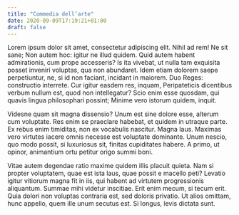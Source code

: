 ```yaml
---
title: "Commedia dell’arte"
date: 2020-09-09T17:19:21+01:00
draft: false
---
```


Lorem ipsum dolor sit amet, consectetur adipiscing elit. Nihil ad rem!
Ne sit sane; Non autem hoc: igitur ne illud quidem. Quid autem habent
admirationis, cum prope accesseris? Is ita vivebat, ut nulla tam
exquisita posset inveniri voluptas, qua non abundaret. Idem etiam
dolorem saepe perpetiuntur, ne, si id non faciant, incidant in
maiorem. Duo Reges: constructio interrete. Cur igitur easdem res,
inquam, Peripateticis dicentibus verbum nullum est, quod non
intellegatur? Scio enim esse quosdam, qui quavis lingua philosophari
possint; Minime vero istorum quidem, inquit.

Videsne quam sit magna dissensio? Unum est sine dolore esse, alterum
cum voluptate. Res enim se praeclare habebat, et quidem in utraque
parte. Ex rebus enim timiditas, non ex vocabulis nascitur. Magna
laus. Maximas vero virtutes iacere omnis necesse est voluptate
dominante. Unum nescio, quo modo possit, si luxuriosus sit, finitas
cupiditates habere. A primo, ut opinor, animantium ortu petitur origo
summi boni.

Vitae autem degendae ratio maxime quidem illis placuit quieta. Nam si
propter voluptatem, quae est ista laus, quae possit e macello peti?
Levatio igitur vitiorum magna fit in iis, qui habent ad virtutem
progressionis aliquantum. Summae mihi videtur inscitiae. Erit enim
mecum, si tecum erit. Quia dolori non voluptas contraria est, sed
doloris privatio. Ut alios omittam, hunc appello, quem ille unum
secutus est. Si longus, levis dictata sunt.
